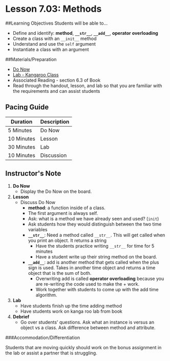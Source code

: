 # Lesson 7.03: Methods

##Learning Objectives
Students will be able to... 
* Define and identify: **method**, **`__str__`**, **`__add__`**, **operator overloading**
* Create a class with an `__init__` method
* Understand and use the `self` argument
* Instantiate a class with an argument

##Materials/Preparation
* [Do Now]
* [Lab - Kangaroo Class]
* Associated Reading - section 6.3 of Book
* Read through the handout, lesson, and lab so that you are familiar with the requirements and can assist students

## Pacing Guide
| **Duration**   | **Description** |
| ---------- | ----------- |
| 5 Minutes  | Do Now      |
| 10 Minutes | Lesson      |
| 30 Minutes | Lab         |
| 10 Minutes | Discussion  |

## Instructor's Note

1. **Do Now**
    * Display the Do Now on the board.
2. **Lesson**
	* Discuss Do Now
		* **method**: a function inside of a class. 
		* The first argument is always self. 
		* Ask: what is a method we have already seen and used? (`init`)
		* Ask students how they would distinguish between the two time variables
		* **`__str__`**: Need a method called `__str__`. This will get called when you print an object. It returns a string
			* Have the students practice writing `__str__` for time for 5 minutes
			* Have a student write up their string method on the board. 
		* **`__add__`**: add is another method that gets called when the plus sign is used. Takes in another time object and returns a time object that is the sum of both. 
			* Overwriting add is called **operator overloading** because you are re-writing the code used to make the + work.
			* Work together with students to come up with the add time algorithm.
3. **Lab**	
	* Have students finish up the time adding method
	* Have students work on kanga roo lab from book
4. **Debrief**
	* Go over students' questions. Ask what an instance is versus an object vs a class. Ask difference between method and attribute.

###Accommodation/Differentiation

Students that are moving quickly should work on the bonus assignment in the lab or assist a partner that is struggling. 

[Do Now]:do_now.md
[Lab - Kangaroo Class]:lab.md